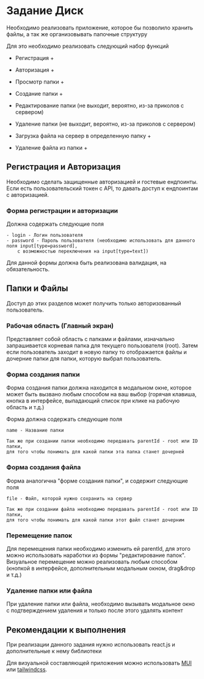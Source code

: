 # Задание Диск

Необходимо реализовать приложение, которое бы позволило хранить файлы, а так же организовывать папочные структуру

Для это необходимо реализовать следующий набор функций

- Регистрация +
- Авторизация +


- Просмотр папки +
- Создание папки +
- Редактирование папки (не выходит, вероятно, из-за приколов с сервером)
- Удаление папки (не выходит, вероятно, из-за приколов с сервером)


- Загрузка файла на сервер в определенную папку +
- Удаление файла из папки +


## Регистрация и Авторизация

Необходимо сделать защищенные авторизацией и гостевые ендпоинты. Если есть пользовательский токен с API, то давать доступ к ендпоинтам с авторизацией.

### Форма регистрации и авторизации
Должна содержать следующие поля
	
	- login - Логин пользователя
	- password - Пароль пользователя (необходимо использовать для данного поля input[type=password],
		с возможностью переключения на input[type=text])

Для данной формы должна быть реализована валидация, на обязательность.


## Папки и Файлы

Доступ до этих разделов может получить только авторизованный пользователь.

### Рабочая область (Главный экран)
  
Представляет собой область с папками и файлами, изначально запрашивается корневая папка для текущего пользователя (root). Затем если пользователь заходит в новую папку то отображается файлы и дочерние папки для папки, которую выбрал пользователь.

### Форма создания папки
Форма создания папки должна находится в модальном окне, которое может быть вызвано любым способом на ваш выбор (горячая клавиша, кнопка в интерфейсе, выпадающий список при клике на рабочую область и т.д.)

Форма должна содержать следующие поля
		
	name - Название папки
	
	Так же при создании папки необходимо передавать parentId - root или ID папки, 
	для того чтобы понимать для какой папки эта папка станет дочерней

### Форма создания файла
Форма аналогична "форме создания папки", и содержит следующие поля

	file - Файл, которой нужно сохранить на сервер
	
	Так же при создании файла необходимо передавать parentId - root или ID папки, 
	для того чтобы понимать для какой папки этот файл станет дочерним

<!-- ### Редактирование папок
Форма аналогична "форме создания папки".
	
	name - название папки -->

### Перемещение папок
Для перемещения папки необходимо изменить ей parentId, для этого можно использовать наработки из 
формы "редактирование папок". Визуальное перемещение можно реализовать любым способом (кнопкой в интерфейсе, дополнительным модальным окном, drag&drop и т.д.)

### Удаление папки или файла
При удаление папки или файла, необходимо вызывать модальное окно с подтверждением удаления и только после этого удалять контент


## Рекомендации к выполнения

При реализации данного задания нужно использовать react.js и дополнительные к нему библиотеки

Для визуальной составляющей приложения можно использовать [MUI](https://mui.com/material-ui/getting-started/overview/) или [tailwindcss](https://tailwindcss.com/docs/installation). 
<!--stackedit_data:
eyJoaXN0b3J5IjpbLTE4NjM1MDYzODksLTE2NTQyMTExMDksLT
ExNzIzMTgzNDRdfQ==
-->

<!-- 
Ссылка на API - http://91.193.183.139:7000/
Ссылка на API документацию - http://91.193.183.139:7000/swagger/doc  
-->